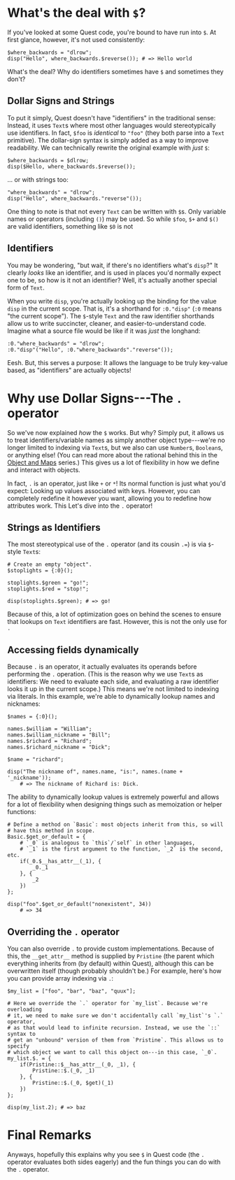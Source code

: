 # What's the deal with `$`?
If you've looked at some Quest code, you're bound to have run into `$`. At first glance, however, it's not used consistently:
```quest
$where_backwards = "dlrow";
disp("Hello", where_backwards.$reverse()); # => Hello world
```
What's the deal? Why do identifiers sometimes have `$` and sometimes they don't?

## Dollar Signs and Strings
To put it simply, Quest doesn't have "identifiers" in the traditional sense: Instead, it uses `Text`s where most other languages would stereotypically use identifiers. In fact, `$foo` is _identical_ to `"foo"` (they both parse into a `Text` primitive). The dollar-sign syntax is simply added as a way to improve readability. We can technically rewrite the original example with _just_ `$`:
```quest
$where_backwards = $dlrow;
disp($Hello, where_backwards.$reverse());
```
... or with strings too:
```quest
"where_backwards" = "dlrow";
disp("Hello", where_backwards."reverse"());
```
One thing to note is that not every `Text` can be written with `$`s. Only variable names or operators (including `()`) may be used. So while `$foo`, `$+` and `$()` are valid identifiers, something like `$0` is not

## Identifiers
You may be wondering, "but wait, if there's no identifiers what's `disp`?" It clearly _looks_ like an identifier, and is used in places you'd normally expect one to be, so how is it not an identifier? Well, it's actually another special form of `Text`.

When you write `disp`, you're actually looking up the binding for the value `disp` in the current scope. That is, it's a shorthand for `:0."disp"` (`:0` means "the current scope"). The `$`-style `Text` and the raw identifier shorthands allow us to write succincter, cleaner, and easier-to-understand code. Imagine what a source file would be like if it was _just_ the longhand:
```
:0."where_backwards" = "dlrow";
:0."disp"("Hello", :0."where_backwards"."reverse"());
```
Eesh. But, this serves a purpose: It allows the language to be truly key-value based, as "identifiers" are actually objects!

# Why use Dollar Signs---The `.` operator
So we've now explained _how_ the `$` works. But why? Simply put, it allows us to treat identifiers/variable names as simply another object type---we're no longer limited to indexing via `Text`s, but we also can use `Number`s, `Boolean`s, or anything else! (You can read more about the rational behind this in the [Object and Maps](docs/obejcts-and-maps-part1.md) series.)  This gives us a lot of flexibility in how we define and interact with objects.

In fact, `.` is an operator, just like `+` or `*`! Its normal function is just what you'd expect: Looking up values associated with keys. However, you can completely redefine it however you want, allowing you to redefine how attributes work. This Let's dive into the `.` operator!

## Strings as Identifiers
The most stereotypical use of the `.` operator (and its cousin `.=`) is via `$`-style `Text`s: 
```
# Create an empty "object".
$stoplights = {:0}();

stoplights.$green = "go!";
stoplights.$red = "stop!";

disp(stoplights.$green); # => go!
```
Because of this, a lot of optimization goes on behind the scenes to ensure that lookups on `Text` identifiers are fast. However, this is not the only use for `.`

## Accessing fields dynamically
Because `.` is an operator, it actually evaluates its operands before performing the `.` operation. (This is the reason why we use `Text`s as identifiers: We need to evaluate each side, and evaluating a raw identifier looks it up in the current scope.) This means we're not limited to indexing via literals. In this example, we're able to dynamically lookup names and nicknames:
```
$names = {:0}();

names.$william = "William";
names.$william_nickname = "Bill";
names.$richard = "Richard";
names.$richard_nickname = "Dick";

$name = "richard";

disp("The nickname of", names.name, "is:", names.(name + '_nickname'));
	# => The nickname of Richard is: Dick.
```
The ability to dynamically lookup values is extremely powerful and allows for a lot of flexibility when designing things such as memoization or helper functions:

```
# Define a method on `Basic`: most objects inherit from this, so will
# have this method in scope.
Basic.$get_or_default = {
	# `_0` is analogous to `this`/`self` in other languages,
	# `_1` is the first argument to the function, `_2` is the second, etc.
	if(_0.$__has_attr__(_1), { 
		_0._1
	}, {
		_2
	})
};

disp("foo".$get_or_default("nonexistent", 34))
	# => 34
```

## Overriding the `.` operator
You can also override `.` to provide custom implementations. Because of this, the `__get_attr__` method is supplied by `Pristine` (the parent which everything inherits from (by default) within Quest), although this can be overwritten itself (though probably shouldn't be.) For example, here's how you can provide array indexing via `.`:
```
$my_list = ["foo", "bar", "baz", "quux"];

# Here we override the `.` operator for `my_list`. Because we're overloading
# it, we need to make sure we don't accidentally call `my_list`'s `.` operator,
# as that would lead to infinite recursion. Instead, we use the `::` syntax to
# get an "unbound" version of them from `Pristine`. This allows us to specify
# which object we want to call this object on---in this case, `_0`.
my_list.$. = {
	if(Pristine::$__has_attr__(_0, _1), {
		Pristine::$.(_0, _1)
	}, {
		Pristine::$.(_0, $get)(_1)
	})
};

disp(my_list.2); # => baz
```

# Final Remarks
Anyways, hopefully this explains why you see `$` in Quest code (the `.` operator evaluates both sides eagerly) and the fun things you can do with the `.` operator.
